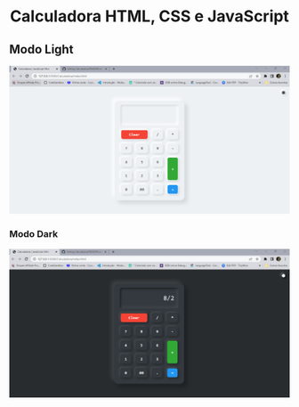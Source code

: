  
<h1 align="center">Calculadora HTML, CSS e JavaScript</h1>

<div>
  <h2>Modo Light</h2>
<img src="modolight.png">
  <h3>Modo Dark</h3>
<img src="mododark.png">
</div>




 
